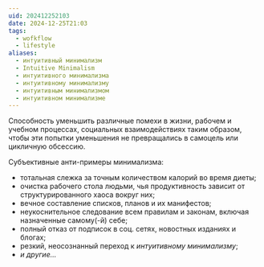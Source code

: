 ```yaml
---
uid: 202412252103
date: 2024-12-25T21:03
tags:
  - wofkflow
  - lifestyle
aliases:
  - интуитивный минимализм
  - Intuitive Minimalism
  - интуитивного минимализма
  - интуитивному минимализму
  - интуитивным минимализмом
  - интуитивном минимализме
---
```


Способность уменьшить различные помехи в жизни, рабочем и учебном процессах, социальных взаимодействиях таким образом, чтобы эти попытки уменьшения не превращались в самоцель или цикличную обсессию.

Субъективные анти-примеры минимализма:

- тотальная слежка за точным количеством калорий во время диеты;
- очистка рабочего стола людьми, чья продуктивность зависит от структурированного хаоса вокруг них;
- вечное составление списков, планов и их манифестов;
- неукоснительное следование всем правилам и законам, включая назначенные самому(-й) себе;
- полный отказ от подписок в соц. сетях, новостных изданиях и блогах;
- резкий, неосознанный переход к *интуитивному минимализму*;
- *и другие...*
